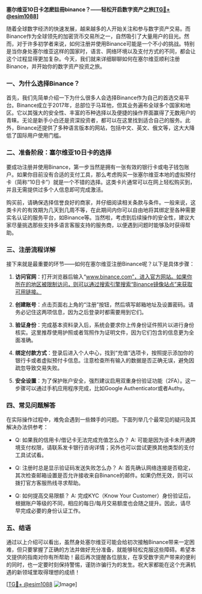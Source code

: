 **塞尔维亚10日卡怎麽註冊binance？——轻松开启数字资产之旅[[TG💪+ @esim1088](https://t.me/s/esim1088)]**

随着全球数字经济的快速发展，越来越多的人开始关注和参与数字资产交易。而Binance作为全球领先的加密货币交易所之一，自然吸引了大量用户的目光。然而，对于许多初学者来说，如何注册并使用Binance可能是一个不小的挑战。特别是当你身处塞尔维亚这样的国家时，语言、网络环境以及支付方式的不同，都会让这个过程显得更加复杂。今天，我们就来详细聊聊如何在塞尔维亚顺利注册Binance，并开始你的数字资产投资之旅。

### 一、为什么选择Binance？

首先，我们先简单介绍一下为什么很多人会选择Binance作为自己的首选交易平台。Binance成立于2017年，总部位于马耳他，但其业务遍布全球多个国家和地区。它以其强大的安全性、丰富的币种选择以及便捷的操作界面赢得了无数用户的青睐。无论是新手小白还是资深投资者，都可以在这里找到适合自己的服务。此外，Binance还提供了多种语言版本的网站，包括中文、英文、俄文等，这大大降低了国际用户使用门槛。

### 二、准备阶段：塞尔维亚10日卡的选择

要成功注册并使用Binance，第一步当然是拥有一张有效的银行卡或电子钱包账户。如果你目前没有合适的支付工具，那么考虑购买一张塞尔维亚本地的虚拟预付卡（简称“10日卡”）就是一个不错的选择。这类卡片通常可以在网上轻松购买到，并且无需提供过多个人信息即可完成激活。

购买前，请确保选择信誉良好的商家，并仔细阅读相关条款与条件。一般来说，这类卡片的有效期为几天到几周不等，在此期间内你可以自由地将其绑定至各种需要实名认证的服务平台，如Binance等。当然啦，考虑到后续操作的安全性，建议大家尽量挑选那些支持多语言客服支持的服务商，以便遇到问题时能够及时获得帮助。

### 三、注册流程详解

接下来就是最重要的环节——如何在塞尔维亚注册Binance呢？以下是具体步骤：

1. **访问官网**：打开浏览器后输入“www.binance.com”，进入官方网站。如果你所在的地区被限制访问，则可以通过搜索引擎搜索“Binance镜像站点”来获取可用链接。
   
2. **创建账号**：点击页面右上角的“注册”按钮，然后填写邮箱地址及设置密码。请务必记住这两项信息，因为之后登录时都需要用到它们。

3. **验证身份**：完成基本资料录入后，系统会要求你上传身份证件照片以进行身份核实。这里推荐使用护照或者驾照作为证明文件，因为它们包含的信息更为全面准确。

4. **绑定付款方式**：登录后进入个人中心，找到“充值”选项卡，按照提示添加你的银行卡或者虚拟预付卡信息。注意检查所有输入的数据是否正确无误，避免因疏忽导致交易失败。

5. **安全设置**：为了保护账户安全，强烈建议启用双重身份验证功能（2FA）。这一步骤可以通过手机应用程序完成，比如Google Authenticator或者Authy。

### 四、常见问题解答

在实际操作过程中，难免会遇到一些棘手的问题。下面列举几个最常见的疑问及其解决办法供参考：

- Q: 如果我的信用卡/借记卡无法完成充值怎么办？
  A: 可能是因为该卡未开通跨境支付权限，请联系发卡银行咨询详情；另外也可以尝试更换其他类型的支付工具试试看。

- Q: 注册时总是显示验证码发送失败怎么办？
  A: 首先确认网络连接是否稳定，其次检查邮箱设置是否允许接收来自Binance的邮件。如果仍然无效，则可以拨打官方客服热线寻求帮助。

- Q: 如何提高交易限额？
  A: 完成KYC（Know Your Customer）身份验证后，根据账户等级的不同，相应的每日/每月交易额度也会随之提升。因此，请尽早完成必要的身份认证工作。

### 五、结语

通过以上介绍可以看出，虽然身处塞尔维亚可能会给初次接触Binance带来一定困难，但只要掌握了正确的方法并做好充分准备，就能够轻松克服这些障碍。希望本文提供的指南对你有所帮助！最后再次提醒各位朋友，在享受数字资产带来的便利的同时，也一定要时刻保持警惕，谨防诈骗行为的发生。祝大家都能在这个充满机遇的新领域里取得理想的成绩！

[[TG💪+ @esim1088](https://t.me/s/esim1088) ![Image](https://i.postimg.cc/4NQfJmqS/Snipaste-2025-05-13-00-14-12.png)]